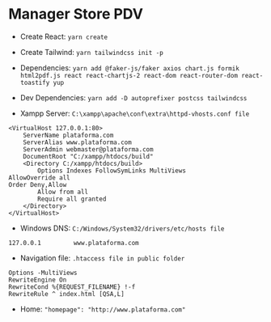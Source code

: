# Manager Store PDV

- Create React: `yarn create`
- Create Tailwind: `yarn tailwindcss init -p`
- Dependencies: `yarn add @faker-js/faker axios chart.js formik html2pdf.js react react-chartjs-2 react-dom react-router-dom react-toastify yup`
- Dev Dependencies: `yarn add -D autoprefixer postcss tailwindcss`

- Xampp Server: `C:\xampp\apache\conf\extra\httpd-vhosts.conf file`

```Server:
<VirtualHost 127.0.0.1:80>
    ServerName plataforma.com
    ServerAlias www.plataforma.com
    ServerAdmin webmaster@plataforma.com
    DocumentRoot "C:/xampp/htdocs/build"
    <Directory C:/xampp/htdocs/build>
        Options Indexes FollowSymLinks MultiViews
AllowOverride all
Order Deny,Allow
        Allow from all
        Require all granted
    </Directory>
</VirtualHost>
```

- Windows DNS: `C:/Windows/System32/drivers/etc/hosts file`

`127.0.0.1         www.plataforma.com`

- Navigation file: `.htaccess file in public folder`

```Navigation:
Options -MultiViews
RewriteEngine On
RewriteCond %{REQUEST_FILENAME} !-f
RewriteRule ^ index.html [QSA,L]
```

- Home: `"homepage": "http://www.plataforma.com"`
